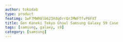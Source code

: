 ```yaml
---
author: tokodab
type: product
featimg: 1wF7MWR0lb623XdqOrrQrJMWFTfvP8FXT
title: Gen Kaneki Tokyo Ghoul Samsung Galaxy S9 Case
tags: [samsung, galaxy, s9]
category: [samsung]
---
```

